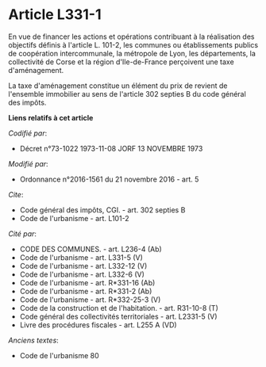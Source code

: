 # Article L331-1

En vue de financer les actions et opérations contribuant à la réalisation des objectifs définis à l'article L. 101-2, les
communes ou établissements publics de coopération intercommunale, la métropole de Lyon, les départements, la collectivité de
Corse et la région d'Ile-de-France perçoivent une taxe d'aménagement. 

La taxe d'aménagement constitue un élément du prix de revient de l'ensemble immobilier au sens de l'article 302 septies B du
code général des impôts.

**Liens relatifs à cet article**

_Codifié par_:

  - Décret n°73-1022 1973-11-08 JORF 13 NOVEMBRE 1973

_Modifié par_:

  - Ordonnance n°2016-1561 du 21 novembre 2016 - art. 5

_Cite_:

  - Code général des impôts, CGI. - art. 302 septies B
  - Code de l'urbanisme - art. L101-2

_Cité par_:

  - CODE DES COMMUNES. - art. L236-4 (Ab)
  - Code de l'urbanisme - art. L331-5 (V)
  - Code de l'urbanisme - art. L332-12 (V)
  - Code de l'urbanisme - art. L332-6 (V)
  - Code de l'urbanisme - art. R*331-16 (Ab)
  - Code de l'urbanisme - art. R*331-2 (Ab)
  - Code de l'urbanisme - art. R*332-25-3 (V)
  - Code de la construction et de l'habitation. - art. R31-10-8 (T)
  - Code général des collectivités territoriales - art. L2331-5 (V)
  - Livre des procédures fiscales - art. L255 A (VD)

_Anciens textes_:

  - Code de l'urbanisme 80
